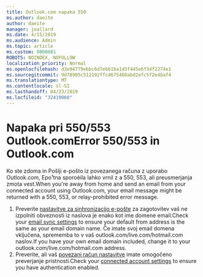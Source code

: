 ```yaml
---
title: Outlook.com napaka 550
ms.author: daeite
author: daeite
manager: joallard
ms.date: 4/15/2019
ms.audience: Admin
ms.topic: article
ms.custom: 8000081
ROBOTS: NOINDEX, NOFOLLOW
localization_priority: Normal
ms.openlocfilehash: d3e94779ebbc6d7e6b1ba1d3f445e6f34f2274e1
ms.sourcegitcommit: 9d78905c512192ffc4675468abd2efc5f2e4baf4
ms.translationtype: MT
ms.contentlocale: sl-SI
ms.lasthandoff: 04/23/2019
ms.locfileid: "32419060"
---
```

# <a name="error-550553-in-outlookcom"></a><span data-ttu-id="44b7a-102">Napaka pri 550/553 Outlook.com</span><span class="sxs-lookup"><span data-stu-id="44b7a-102">Error 550/553 in Outlook.com</span></span>

<span data-ttu-id="44b7a-103">Ko ste zdoma in Pošlji e-pošto iz povezanega računa z uporabo Outlook.com, Epo¹tna sporoèila lahko vrnil z a 550, 553, ali preusmerjanja zmota vest.</span><span class="sxs-lookup"><span data-stu-id="44b7a-103">When you're away from home and send an email from your connected account using Outlook.com, your email message might be returned with a 550, 553, or relay-prohibited error message.</span></span>
1. <span data-ttu-id="44b7a-104">Preverite [nastavitve za sinhronizacijo e-pošte](https://go.microsoft.com/fwlink/?linkid=2031283) za zagotovitev vaš ne izpolniti obveznosti iz naslova je enako kot ime domene email.</span><span class="sxs-lookup"><span data-stu-id="44b7a-104">Check your [email sync settings](https://go.microsoft.com/fwlink/?linkid=2031283) to ensure your default from address is the same as your email domain name.</span></span> <span data-ttu-id="44b7a-105">Če imate svoj email domena vključena, sprememba to v vaš outlook.com/live.com/hotmail.com naslov.</span><span class="sxs-lookup"><span data-stu-id="44b7a-105">If you have your own email domain included, change it to your outlook.com/live.com/hotmail.com address.</span></span>
2. <span data-ttu-id="44b7a-106">Preverite, ali vaš [povezani račun nastavitve](https://go.microsoft.com/fwlink/?linkid=875264&clcid=0x409) imate omogočeno preverjanje pristnosti.</span><span class="sxs-lookup"><span data-stu-id="44b7a-106">Check your [connected account settings](https://go.microsoft.com/fwlink/?linkid=875264&clcid=0x409) to ensure you have authentication enabled.</span></span>